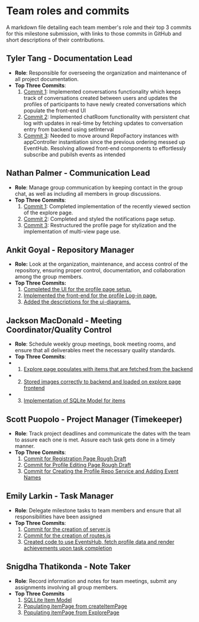 # Team roles and commits

A markdown file detailing each team member's role and their top 3 commits for this milestone submission, with links to those commits in GitHub and short descriptions of their contributions.

## Tyler Tang - Documentation Lead

- **Role**: Responsible for overseeing the organization and maintenance of all project documentation.
- **Top Three Commits**:
  1. [Commit 1](https://github.com/ankitgoyal0106/Swap-Shop/commit/66f5c4993095aa52951d4968b31cdce6536f9c82): Implemented conversations functionality which keeps track of conversations created between users and updates the profiles of participants to have newly created conversations which populate the front-end UI
  2. [Commit 2](https://github.com/ankitgoyal0106/Swap-Shop/commit/816faa961371622184b6c9272cc4fc83a1f7289d): Implemented chatRoom functionality with persistent chat log with updates in real-time by fetching updates to conversation entry from backend using setInterval
  3. [Commit 3](https://github.com/ankitgoyal0106/Swap-Shop/commit/6fe118452a0758810676adb87111ef2df281a2ec): Needed to move around RepoFactory instances with appController instantiation since the previous ordering messed up EventHub. Resolving allowed front-end components to effortlessly subscribe and pubilsh events as intended

## Nathan Palmer - Communication Lead

- **Role**: Manage group communication by keeping contact in the group chat, as well as including all members in group discussions.
- **Top Three Commits**:
   1. [Commit 1](https://github.com/ankitgoyal0106/Swap-Shop/commit/a78d5d3be6de9a9405588707f8b628c17ca356f3): Completed implementation of the recently viewed section of the explore page.
   2. [Commit 2](https://github.com/ankitgoyal0106/Swap-Shop/commit/5047e6895db59ea05080a97d7253d4fee929a7de): Completed and styled the notifications page setup.
   3. [Commit 3](https://github.com/ankitgoyal0106/Swap-Shop/commit/402525c6ec42b76227874e8c2cee6d846985dc90): Restructured the profile page for stylization and the implementation of multi-view page use.

## Ankit Goyal - Repository Manager

- **Role:** Look at the organization, maintenance, and access control of the repository, ensuring proper control, documentation, and collaboration among the group members.
- **Top Three Commits:**
   1. [Completed the UI for the profile page setup.](https://github.com/ankitgoyal0106/Swap-Shop/commit/75e1eeddc09c7f1d375bd9f19fa1473a3fc81143)
   2. [Implemented the front-end for the profile Log-in page.](https://github.com/ankitgoyal0106/Swap-Shop/commit/edb19579980705a2c8455d3a36ce75eb88115ca9)
   3. [Added the descriptions for the ui-diagrams.](https://github.com/ankitgoyal0106/Swap-Shop/commit/4799dcfb649ad157a01541ad4e344f6f31e565da)

## Jackson MacDonald - Meeting Coordinator/Quality Control

- **Role**: Schedule weekly group meetings, book meeting rooms, and ensure that all deliverables meet the necessary quality standards.
- **Top Three Commits**:
-  1. [Explore page populates with items that are fetched from the backend](https://github.com/ankitgoyal0106/Swap-Shop/commit/c7d0dc7503d4f9a9806ff0050cb6a90f60774b96)
- 2. [Stored images correctly to backend and loaded on explore page frontend](https://github.com/ankitgoyal0106/Swap-Shop/commit/6867a31fc97e4b9a42306548dd0542ec5bc66af7)
-  3. [Implementation of SQLite Model for items](https://github.com/ankitgoyal0106/Swap-Shop/commit/21204731be49b454ac98712aba66fa11880bd8b5)

## Scott Puopolo - Project Manager (Timekeeper)

- **Role**: Track project deadlines and communicate the dates with the team to assure each one is met. Assure each task gets done in a timely manner.
- **Top Three Commits**:
   1. [Commit for Registration Page Rough Draft](https://github.com/ankitgoyal0106/Swap-Shop/commit/255fcf065edd444d8c6369590060b2085614734a)
   2. [Commit for Profile Editing Page Rough Draft](https://github.com/ankitgoyal0106/Swap-Shop/commit/6343a034adf47e12846e351bf88cb80639211715)
   3. [Commit for Creating the Profile Repo Service and Adding Event Names](https://github.com/ankitgoyal0106/Swap-Shop/commit/3e332b5878854175dacdef12056e8e25a6a4153d)

## Emily Larkin - Task Manager

- **Role**: Delegate milestone tasks to team members and ensure that all responsibilities have been assigned
- **Top Three Commits**:
   1. [Commit for the creation of server.js](https://github.com/ankitgoyal0106/Swap-Shop/commit/320588c6894a2be1acf8734500e45a7b3c299e27)
   2. [Commit for the creation of routes.js](https://github.com/ankitgoyal0106/Swap-Shop/commit/dace5fe4b5d373eaaf5ff2936553e18ecaae0cff)
   3. [Created code to use EventsHub, fetch profile data and render achievements upon task completion](https://github.com/ankitgoyal0106/Swap-Shop/commit/ba72774e38da73760268af49d63b70e2e649ad80)

## Snigdha Thatikonda - Note Taker

- **Role**: Record information and notes for team meetings, submit any assignments involving all group members.
- **Top Three Commits**
   1. [SQLLite Item Model](https://github.com/ankitgoyal0106/Swap-Shop/commit/70b235a623e3fa8aef9eaa90d35ccbdd9fe84c34)
   2. [Populating itemPage from createItemPage](https://github.com/ankitgoyal0106/Swap-Shop/commit/8aaaceaf612cf871daa6aa2f2ae4805919b93da2)
   3. [Populating itemPage from ExplorePage](https://github.com/ankitgoyal0106/Swap-Shop/commit/8aaaceaf612cf871daa6aa2f2ae4805919b93da2)
